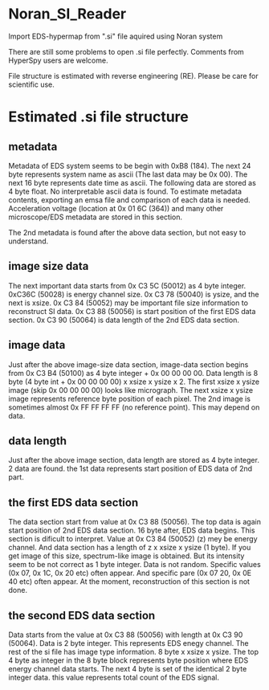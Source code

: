 # Noran_SI_Reader
Import EDS-hypermap from ".si" file aquired using Noran system

 There are still some problems to open .si file perfectly. Comments from HyperSpy users are welcome.

 File structure is estimated with reverse engineering (RE). Please be care for scientific use.

# Estimated .si file structure
## metadata
 Metadata of EDS system seems to be begin with 0xB8 (184). The next 24 byte represents system name as ascii (The last data may be 0x 00). The next 16 byte represents date time as ascii. The following data are stored as 4 byte float. No interpretable ascii data is found. To estimate metadata contents, exporting an emsa file and comparison of each data is needed. Acceleration voltage (location at 0x 01 6C (364)) and many other microscope/EDS metadata are stored in this section.

 The 2nd metadata is found after the above data section, but not easy to understand.

## image size data
 The next important data starts from 0x C3 5C (50012) as 4 byte integer. 0xC36C (50028) is energy channel size. 0x C3 78 (50040) is ysize, and the next is xsize. 0x C3 84 (50052) may be important file size information to reconstruct SI data. 0x C3 88 (50056) is start position of the first EDS data section. 0x C3 90 (50064) is data length of the 2nd EDS data section.
 
## image data
 Just after the above image-size data section, image-data section begins from 0x C3 B4 (50100) as 4 byte integer + 0x 00 00 00 00. Data length is 8 byte (4 byte int + 0x 00 00 00 00) x xsize x ysize x 2. The first xsize x ysize image (skip 0x 00 00 00 00) looks like micrograph. The next xsize x ysize image represents reference byte position of each pixel. The 2nd image is sometimes almost 0x FF FF FF FF (no reference point). This may depend on data.

## data length
 Just after the above image section, data length are stored as 4 byte integer. 2 data are found. the 1st data represents start position of EDS data of 2nd part.

## the first EDS data section
 The data section start from value at 0x C3 88 (50056). The top data is again start position of 2nd EDS data section. 16 byte after, EDS data begins. This section is dificult to interpret. Value at 0x C3 84 (50052) (z) mey be energy channel. And data section has a length of z x xsize x ysize (1 byte). If you get image of this size, spectrum-like image is obtained. But its intensity seem to be not correct as 1 byte integer. Data is not random. Specific values (0x 07, 0x 1C, 0x 20 etc) often appear. And specific pare (0x 07 20, 0x 0E 40 etc) often appear. At the moment, reconstruction of this section is not done.

## the second EDS data section
 Data starts from the value at 0x C3 88 (50056) with length at 0x C3 90 (50064). Data is 2 byte integer. This represents EDS enegy channel. The rest of the si file has image type information. 8 byte x xsize x ysize. The top 4 byte as integer in the 8 byte block represents byte position where EDS energy channel data starts. The next 4 byte is set of the identical 2 byte integer data. this value represents total count of the EDS signal.
